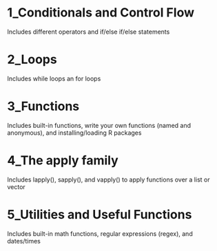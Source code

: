 # 1_Conditionals and Control Flow
Includes different operators and if/else if/else statements

# 2_Loops
Includes while loops an for loops

# 3_Functions
Includes built-in functions, write your own functions (named and anonymous), and installing/loading R packages

# 4_The apply family
Includes lapply(), sapply(), and vapply() to apply functions over a list or vector

# 5_Utilities and Useful Functions
Includes built-in math functions, regular expressions (regex), and dates/times